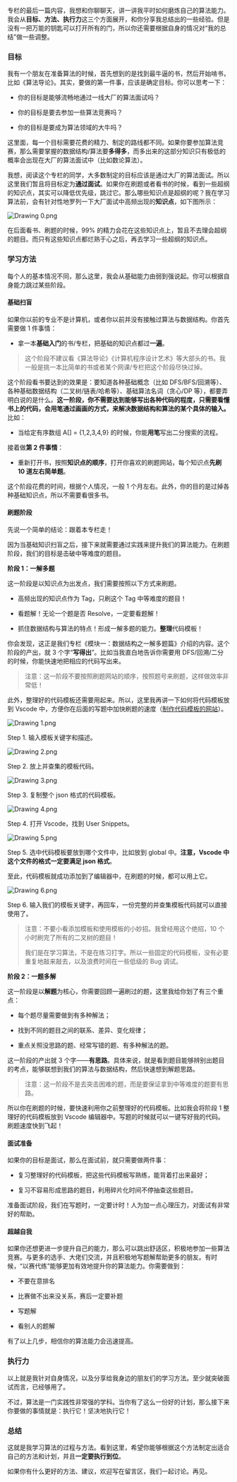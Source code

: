 专栏的最后一篇内容，我想和你聊聊天，讲一讲我平时如何磨炼自己的算法能力。我会从**目标、方法、执行力**这三个方面展开，和你分享我总结出的一些经验。但是没有一把万能的钥匙可以打开所有的门，所以你还需要根据自身的情况对“我的总结”做一些调整。

### 目标

我有一个朋友在准备算法的时候，首先想到的是找到最牛逼的书，然后开始啃书，比如《算法导论》。其实，要做的第一件事，应该是确定目标。你可以思考一下：

- 你的目标是能够流畅地通过一线大厂的算法面试吗？
    
- 你的目标是要去参加一些算法竞赛吗？
    
- 你的目标是要成为算法领域的大牛吗？
    

这里面，每一个目标需要花费的精力、制定的路线都不同。如果你要参加算法竞赛，那么需要掌握的数据结构/算法要**多得多**，而多出来的这部分知识只有极低的概率会出现在大厂的算法面试中（比如数论算法）。

我想，阅读这个专栏的同学，大多数制定的目标应该是通过大厂的算法面试。所以这里我们暂且将目标定为**通过面试**。如果你在刷题或者看书的时候，看到一些超纲的知识点，其实可以降低优先级，跳过它。那么哪些知识点是超纲的呢？我在学习算法前，会有针对性地罗列一下大厂面试中高频出现的**知识点**，如下图所示：

![Drawing 0.png](http://p6ui.toweydoc.tech:20080/images/stydocs/CioPOWCna7yAbR5gAABloprC1Ew727.png)

在后面看书、刷题的时候，99% 的精力会花在这些知识点上，暂且不去理会超纲的题目。而只有这些知识点都烂熟于心之后，再去学习一些超纲的知识点。

### 学习方法

每个人的基本情况不同，那么这里，我会从基础能力由弱到强说起。你可以根据自身能力跳过某些阶段。

#### 基础扫盲

如果你以前的专业不是计算机，或者你以前并没有接触过算法与数据结构。你首先需要做 1 件事情：

- 拿一本**基础入门**的书/专栏，把基础的知识点都过**一遍**。
    

> 这个阶段不建议看《算法导论》《计算机程序设计艺术》等大部头的书。我一般是挑一本比简单的书或者某个网课/专栏把这个阶段尽快过掉。

这个阶段看书要达到的效果是：要知道各种基础概念（比如 DFS/BFS/回溯等）、各种基础数据结构（二叉树/链表/哈希等）、基础算法名词（贪心/DP 等），都要弄明白说的是什么。**这一阶段，你不需要达到能够写出各种代码的程度，只需要看懂书上的代码，会用笔通过画画的方式，来解决数据结构和算法的某个具体的输入。** 比如：

- 当给定有序数组 A\[\] = {1,2,3,4,9} 的时候，你能**用笔**写出二分搜索的流程。
    

接着做**第 2 件事情**：

- 重新打开书，按照**知识点的顺序**，打开你喜欢的刷题网站，每个知识点**先刷 10 道左右简单题**。
    

这个阶段花费的时间，根据个人情况，一般 1 个月左右。此外，你的目的是过掉各种基础知识点，所以不需要看很多书。

#### 刷题阶段

先说一个简单的结论：跟着本专栏走！

因为当基础知识扫盲之后，接下来就需要通过实践来提升我们的算法能力。在刷题阶段，我们的目标是击破中等难度的题目。

**阶段 1：一解多题**

这一阶段是以知识点为出发点，我们需要按照以下方式来刷题。

- 高频出现的知识点作为 Tag，只刷这个 Tag 中等难度的题目！
    
- 看题解！无论一个题是否 Resolve，一定要看题解！
    
- 抓住数据结构与算法的特点！形成一解多题的能力。**整理**代码模板！
    

你会发现，这正是我们专栏《模块一：数据结构之一解多题篇》介绍的内容。这个阶段的产出，就 3 个字“**写得出**”。比如当我直白地告诉你需要用 DFS/回溯/二分的时候，你能快速地把相应的代码写出来。

> 注意：这一阶段不要按照刷题网站的顺序，按照题号来刷题，这样做效率非常低！

此外，整理好的代码模板还需要用起来。所以，这里我再讲一下如何将代码模板放到 Vscode 中，方便你在后面的写题中加快刷题的速度（[制作代码模板的网站](https://snippet-generator.app/?fileGuid=xxQTRXtVcqtHK6j8)）。

![Drawing 1.png](http://p6ui.toweydoc.tech:20080/images/stydocs/CioPOWCna86AIKUTAAKcKMDNif0795.png)

Step 1. 输入模板关键字和描述。

![Drawing 2.png](http://p6ui.toweydoc.tech:20080/images/stydocs/Cgp9HWCna9aAE5V-AAJfqe14csQ341.png)

Step 2. 放上并查集的模板代码。

![Drawing 3.png](http://p6ui.toweydoc.tech:20080/images/stydocs/CioPOWCna92AOE9BAAX3NcmR8bY969.png)

Step 3. 复制整个 json 格式的代码模板。

![Drawing 4.png](http://p6ui.toweydoc.tech:20080/images/stydocs/CioPOWCna-SAQvgEAATDO0xeDlg700.png)

Step 4. 打开 Vscode，找到 User Snippets。

![Drawing 5.png](http://p6ui.toweydoc.tech:20080/images/stydocs/Cgp9HWCna-mAV2VqAACacHgsh5E729.png)

Step 5. 选中代码模板要放到哪个文件中，比如放到 global 中。**注意，Vscode 中这个文件的格式一定要满足 json 格式**。

至此，代码模板就成功添加到了编辑器中，在刷题的时候，都可以用上它。

![Drawing 6.png](http://p6ui.toweydoc.tech:20080/images/stydocs/CioPOWCna_CAV0LiAAIg8AyGcA4899.png)

Step 6. 输入我们的模板关键字，再回车，一份完整的并查集模板代码就可以直接使用了。

> 注意：不要小看添加模板和使用模板的小妙招。我曾经用这个绝招，10 个小时刷完了所有的二叉树的题目！
> 
> 我们是在学习算法，不是在练习打字。所以一些固定的代码模板，没有必要重复地敲来敲去，以及浪费时间在一些低级的 Bug 调试。

**阶段 2：一题多解**

这一阶段是以**解题**为核心，你需要回顾一遍刷过的题，这里我给你划了有三个重点：

- 每个题尽量需要做到有多种解法；
    
- 找到不同的题目之间的联系、差异、变化规律；
    
- 重点关照没思路的题、经常写错的题、有多种解法的题。
    

这一阶段的产出就 3 个字——**有思路**。具体来说，就是看到题目能够辨别出题目的考点，能够联想到我们的算法与数据结构，然后快速想到解题思路。

> 注意：这一阶段不是去突击困难的题，而是要保证拿到中等难度的题要有思路。

所以你在刷题的时候，要快速利用你之前整理好的代码模板。比如我会将阶段 1 整理好的代码模板放到 Vscode 编辑器中。写题的时候就可以一键写好我的代码。刷题速度快到飞起！

#### 面试准备

如果你的目标是面试，那么在面试前，就只需要做两件事：

- 复习整理好的代码模板，把这些代码模板写熟练，能背着打出来最好；
    
- 复习不容易形成思路的题目，利用碎片化时间不停抽查这些题目。
    

准备面试阶段，我们在写题时，一定要计时！人为加一点心理压力，对面试有非常好的帮助。

#### 超越自我

如果你还想更进一步提升自己的能力，那么可以跳出舒适区，积极地参加一些算法竞赛。与更多的选手、大佬们交流，并且积极地写题解帮助更多的朋友。有时候，“以赛代练”能够更加有效地提升你的算法能力。你需要做到：

- 不要在意排名
    
- 比赛做不出来没关系，赛后一定要补题
    
- 写题解
    
- 看别人的题解
    

有了以上几步，相信你的算法能力会迅速提高。

### 执行力

以上就是我针对自身情况，以及分享给我身边的朋友们的学习方法。至少就突破面试而言，已经够用了。

不过，算法是一门实践性非常强的学科。当你有了这么一份好的计划，那么接下来你要做的事情就是：执行它！坚决地执行它！

### 总结

这就是我学习算法的过程与方法。看到这里，希望你能够根据这个方法制定出适合自己的方法和计划，并且**一定要执行到位**。

如果你有什么更好的方法、建议，欢迎写在留言区，我们一起讨论。再见。